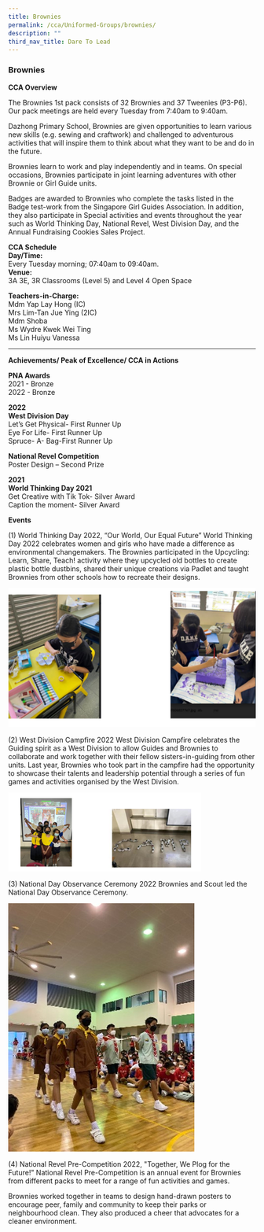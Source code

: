 ```yaml
---
title: Brownies
permalink: /cca/Uniformed-Groups/brownies/
description: ""
third_nav_title: Dare To Lead
---
```

### Brownies

**CCA Overview**

The Brownies 1st pack consists of 32 Brownies and 37 Tweenies (P3-P6). Our pack meetings are held every Tuesday from 7:40am to 9:40am.

Dazhong Primary School, Brownies are given opportunities to learn various new skills (e.g. sewing and craftwork) and challenged to adventurous activities that will inspire them to think about what they want to be and do in the future. 

Brownies learn to work and play independently and in teams. On special occasions, Brownies participate in joint learning adventures with other Brownie or Girl Guide units. 

Badges are awarded to Brownies who complete the tasks listed in the Badge test-work from the Singapore Girl Guides Association. In addition, they also participate in Special activities and events throughout the year such as World Thinking Day, National Revel, West Division Day, and the Annual Fundraising Cookies Sales Project.


**CCA Schedule**<br>
**Day/Time:**<br> Every Tuesday morning; 07:40am to 09:40am.<br>
**Venue:**<br> 3A 3E, 3R Classrooms (Level 5) and Level 4 Open Space


**Teachers-in-Charge:**<br>
Mdm Yap Lay Hong (IC)<br>
Mrs Lim-Tan Jue Ying (2IC)<br>
Mdm Shoba<br>
Ms Wydre Kwek Wei Ting<br>
Ms Lin Huiyu Vanessa

__________________________________________

**Achievements/ Peak of Excellence/ CCA in Actions**

**PNA Awards**<br>
2021 - Bronze<br>
2022 - Bronze

**2022**<br>
**West Division Day**<br>
Let’s Get Physical- First Runner Up<br>
Eye For Life- First Runner Up<br>
Spruce- A- Bag-First Runner Up

**National Revel Competition**<br>
Poster Design – Second Prize


**2021**<br>
**World Thinking Day 2021**<br>
Get Creative with Tik Tok- Silver Award<br>
Caption the moment- Silver Award


**Events**

(1) World Thinking Day 2022, “Our World, Our Equal Future”
World Thinking Day 2022 celebrates women and girls who have made a difference as environmental changemakers. The Brownies participated in the Upcycling: Learn, Share, Teach! activity where they upcycled old bottles to create plastic bottle dustbins, shared their unique creations via Padlet and taught Brownies from other schools how to recreate their designs. 

![](/images/Brownie%2001.png)

(2) West Division Campfire 2022
West Division Campfire celebrates the Guiding spirit as a West Division to allow Guides and Brownies to collaborate and work together with their fellow sisters-in-guiding from other units. Last year, Brownies who took part in the campfire had the opportunity to showcase their talents and leadership potential through a series of fun games and activities organised by the West Division. 

![](/images/Brownie%2002.png)

(3) National Day Observance Ceremony 2022
Brownies and Scout led the National Day Observance Ceremony. 

![](/images/Brownie%2003.jpg)

(4) National Revel Pre-Competition 2022, "Together, We Plog for the Future!" 
National Revel Pre-Competition is an annual event for Brownies from different packs to meet for a range of fun activities and games. 

Brownies worked together in teams to design hand-drawn posters to encourage peer, family and community to keep their parks or neighbourhood clean. They also produced a cheer that advocates for a cleaner environment.